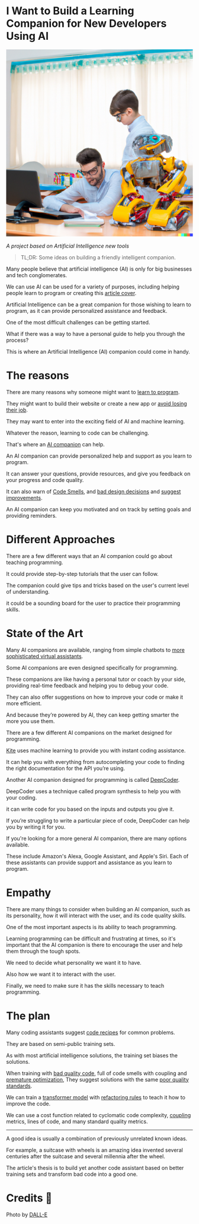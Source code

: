 # I Want to Build a Learning Companion for New Developers Using AI
            
![I Want to Build a Learning Companion for New Developers Using AI](I%20Want%20to%20Build%20a%20Learning%20Companion%20for%20New%20Developers%20Using%20AI.png)

*A project based on Artificial Intelligence new tools*

> TL;DR: Some ideas on building a friendly intelligent companion.

Many people believe that artificial intelligence (AI) is only for big businesses and tech conglomerates. 

We can use AI can be used for a variety of purposes, including helping people learn to program or creating this [article cover](https://openai.com/dall-e-2/).

Artificial Intelligence can be a great companion for those wishing to learn to program, as it can provide personalized assistance and feedback.

One of the most difficult challenges can be getting started. 

What if there was a way to have a personal guide to help you through the process? 

This is where an Artificial Intelligence (AI) companion could come in handy.

# The reasons

There are many reasons why someone might want to [learn to program](https://github.com/mcsee/Software-Design-Articles/tree/main/Articles/Artificial%20Intelligence/GPT-3%20Training%20Programmers%20for%20the%20Present%20(and%20the%20Future)/readme.md).

They might want to build their website or create a new app or [avoid losing their job](https://github.com/mcsee/Software-Design-Articles/tree/main/Articles/Artificial%20Intelligence/DeepMind's%20AlphaCode%20Won't%20Steal%20Your%20Job%20Either/readme.md).

They may want to enter into the exciting field of AI and machine learning. 

Whatever the reason, learning to code can be challenging. 

That's where an [AI companion](https://github.com/mcsee/Software-Design-Articles/tree/main/Articles/Artificial%20Intelligence/I've%20Recently%20Learned%20About%20GPT3%20-%20This%20is%20my%20Journey/readme.md) can help.

An AI companion can provide personalized help and support as you learn to program. 

It can answer your questions, provide resources, and give you feedback on your progress and code quality. 

It can also warn of [Code Smells](https://github.com/mcsee/Software-Design-Articles/tree/main/Articles/Code%20Smells/How%20to%20Find%20the%20Stinky%20parts%20of%20your%20Code/readme.md), and [bad design decisions](https://github.com/mcsee/Software-Design-Articles/tree/main/Articles/Theory/Singleton%20-%20The%20root%20of%20all%20evil/readme.md) and [suggest improvements](https://github.com/mcsee/Software-Design-Articles/tree/main/Articles/Refactorings/Refactoring%20007%20-%20Extract%20Class/readme.md).

An AI companion can keep you motivated and on track by setting goals and providing reminders.

# Different Approaches

There are a few different ways that an AI companion could go about teaching programming. 

It could provide step-by-step tutorials that the user can follow.

The companion could give tips and tricks based on the user's current level of understanding.

it could be a sounding board for the user to practice their programming skills.

# State of the Art

Many AI companions are available, ranging from simple chatbots to [more sophisticated virtual assistants](https://github.com/mcsee/Software-Design-Articles/tree/main/Articles/Artificial%20Intelligence/Why%20GitHub%20Copilot%20is%20not%20a%20Threat%20to%20your%20Job/readme.md). 

Some AI companions are even designed specifically for programming. 

These companions are like having a personal tutor or coach by your side, providing real-time feedback and helping you to debug your code. 

They can also offer suggestions on how to improve your code or make it more efficient. 

And because they’re powered by AI, they can keep getting smarter the more you use them.

There are a few different AI companions on the market designed for programming. 

[Kite](https://www.kite.com/) uses machine learning to provide you with instant coding assistance. 

It can help you with everything from autocompleting your code to finding the right documentation for the API you’re using.

Another AI companion designed for programming is called [DeepCoder](https://www.deepcode.ai/). 

DeepCoder uses a technique called program synthesis to help you with your coding. 

it can write code for you based on the inputs and outputs you give it. 

If you’re struggling to write a particular piece of code, DeepCoder can help you by writing it for you.

If you're looking for a more general AI companion, there are many options available. 

These include Amazon's Alexa, Google Assistant, and Apple's Siri. Each of these assistants can provide support and assistance as you learn to program.

# Empathy

There are many things to consider when building an AI companion, such as its personality, how it will interact with the user, and its code quality skills. 

One of the most important aspects is its ability to teach programming.

Learning programming can be difficult and frustrating at times, so it's important that the AI companion is there to encourage the user and help them through the tough spots.

We need to decide what personality we want it to have. 

Also how we want it to interact with the user. 

Finally, we need to make sure it has the skills necessary to teach programming. 

# The plan

Many coding assistants suggest [code recipes](https://github.com/mcsee/Software-Design-Articles/tree/main/Articles/Artificial%20Intelligence/Why%20GitHub%20Copilot%20is%20not%20a%20Threat%20to%20your%20Job/readme.md) for common problems.

They are based on semi-public training sets.

As with most artificial intelligence solutions, the training set biases the solutions.

When training with [bad quality code](https://github.com/mcsee/Software-Design-Articles/tree/main/Articles/Theory/Null%20-%20The%20Billion%20Dollar%20Mistake/readme.md), full of code smells with coupling and [premature optimization](https://github.com/mcsee/Software-Design-Articles/tree/main/Articles/Code%20Smells/Code%20Smell%2020%20-%20Premature%20Optimization/readme.md), They suggest solutions with the same [poor quality standards](https://github.com/mcsee/Software-Design-Articles/tree/main/Articles/Code%20Smells/Code%20Smell%2022%20-%20Helpers/readme.md).

We can train a [transformer model](https://github.com/mcsee/Software-Design-Articles/tree/main/Articles/Artificial%20Intelligence/I've%20Recently%20Learned%20About%20GPT3%20-%20This%20is%20my%20Journey/readme.md) with [refactoring rules](https://github.com/mcsee/Software-Design-Articles/tree/main/Articles/Refactorings/Refactoring%20002%20-%20Extract%20Method/readme.md) to teach it how to improve the code.

We can use a cost function related to cyclomatic code complexity, [coupling](https://github.com/mcsee/Software-Design-Articles/tree/main/Articles/Theory/Coupling%20-%20The%20one%20and%20only%20software%20design%20problem/readme.md) metrics, lines of code, and many standard quality metrics.

* * *

A good idea is usually a combination of previously unrelated known ideas.

For example, a suitcase with wheels is an amazing idea invented several centuries after the suitcase and several millennia after the wheel.

The article's thesis is to build yet another code assistant based on better training sets and transform bad code into a good one.

# Credits 🙏

Photo by [DALL-E](https://openai.com/dall-e-2/)